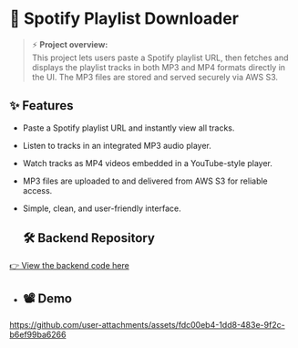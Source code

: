 # 🎵 Spotify Playlist Downloader

> ⚡ **Project overview:**  
> This project lets users paste a Spotify playlist URL, then fetches and displays the playlist tracks in both MP3 and MP4 formats directly in the UI. The MP3 files are stored and served securely via AWS S3.

## ✨ Features
- Paste a Spotify playlist URL and instantly view all tracks.
- Listen to tracks in an integrated MP3 audio player.
- Watch tracks as MP4 videos embedded in a YouTube-style player.
- MP3 files are uploaded to and delivered from AWS S3 for reliable access.
- Simple, clean, and user-friendly interface.

  ## 🛠 Backend Repository
[👉 View the backend code here](https://github.com/AswinKaruppiah/SpotSyncBackend)

- ## 📽 Demo
https://github.com/user-attachments/assets/fdc00eb4-1dd8-483e-9f2c-b6ef99ba6266

